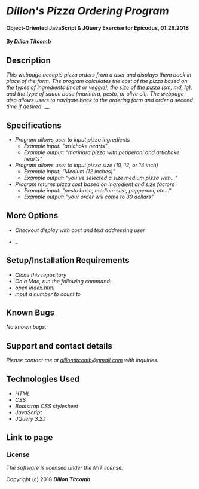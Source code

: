 # _Dillon's Pizza Ordering Program_

#### Object-Oriented JavaScript & JQuery Exercise for Epicodus, 01.26.2018

#### By _**Dillon Titcomb**_

## Description

_This webpage accepts pizza orders from a user and displays them back in place of the form. The program calculates the cost of the pizza based on the types of ingredients (meat or veggie), the size of the pizza (sm, md, lg), and the type of sauce base (marinara, pesto, or olive oil). The webpage also allows users to navigate back to the ordering form and order a second time if desired._
__

## Specifications

* _Program allows user to input pizza ingredients_
	* _Example input: "artichoke hearts"_
	* _Example output: "marinara pizza with pepperoni and artichoke hearts"_
* _Program allows user to input pizza size (10, 12, or 14 inch)_
	* _Example input: "Medium (12 inches)"_
	* _Example output: "you've selected a size medium pizza with..."_
* _Program returns pizza cost based on ingredient and size factors_
	* _Example input: "pesto base, medium size, pepperoni, etc..."_
	* _Example output: "your order will come to 30 dollars"_

## More Options

* _Checkout display with cost and text addressing user_

* _



## Setup/Installation Requirements

* _Clone this repository_
* _On a Mac, run the following command:_
* _open index.html_
* _input a number to count to_

## Known Bugs

_No known bugs._

## Support and contact details

_Please contact me at dillontitcomb@gmail.com with inquiries._

## Technologies Used

* _HTML_
* _CSS_
* _Bootstrap CSS stylesheet_
* _JavaScript_
* _JQuery 3.2.1_

## Link to page

### License

*The software is licensed under the MIT license.*

Copyright (c) 2018 **_Dillon Titcomb_**
